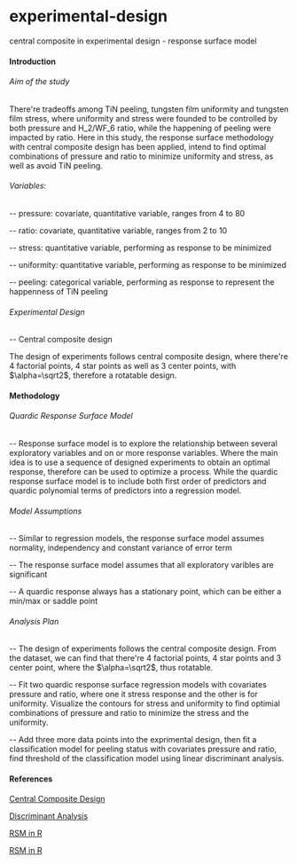 # experimental-design
central composite in experimental design - response surface model

#### Introduction

###### Aim of the study

There're tradeoffs among TiN peeling, tungsten film uniformity and tungsten film stress, where uniformity and stress were founded to be controlled by both pressure and H_2/WF_6 ratio, while the happening of peeling were impacted by ratio. Here in this study, the response surface methodology with central composite design has been applied, intend to find optimal combinations of  pressure and ratio to minimize uniformity and stress, as well as avoid TiN peeling.

###### Variables:

-- pressure: covariate, quantitative variable, ranges from 4 to 80

-- ratio: covariate, quantitative variable, ranges from 2 to 10

-- stress: quantitative variable, performing as response to be minimized 

-- uniformity: quantitative variable, performing as response to be minimized 

-- peeling: categorical variable, performing as response to represent the happenness of TiN peeling

###### Experimental Design

-- Central composite design

The design of experiments follows central composite design, where there're 4 factorial points, 4 star points as well as 3 center points, with $\alpha=\sqrt2$, therefore a rotatable design.

#### Methodology

###### Quardic Response Surface Model

-- Response surface model is to explore the relationship between several exploratory variables and on or more response variables. Where the main idea is to use a sequence of designed experiments to obtain an optimal response, therefore can be used to optimize a process. While the quardic response surface model is to include both first order of predictors and quardic polynomial terms of predictors into a regression model. 

###### Model Assumptions

-- Similar to  regression models, the response surface model assumes normality, independency and constant variance of error term

-- The response surface model assumes that all exploratory varibles are significant

-- A quardic response always has a stationary point, which can be either a min/max or saddle point

###### Analysis Plan

-- The design of experiments follows the central composite design. From the dataset, we can find that there're 4 factorial points, 4 star points and 3 center point, where the $\alpha=\sqrt2$, thus rotatable.

-- Fit two quardic response surface regression models with covariates pressure and ratio, where one it stress response and the other is for uniformity. Visualize the contours for stress and uniformity to find optimial combinations of pressure and ratio to minimize the stress and the uniformity.

-- Add three more data points into the exprimental design, then fit a classification model for peeling status with covariates pressure and ratio, find threshold of the classification model using linear discriminant analysis.


#### References

[Central Composite Design](https://online.stat.psu.edu/stat503/lesson/11/11.2/11.2.1)

[Discriminant Analysis](rpubs.com/mathetal/qda) 

[RSM in R](https://statacumen.com/teach/RSM/notes/RSM_notes_F14.pdf)

[RSM in R](https://cran.r-project.org/web/packages/rsm/vignettes/rsm.pdf)
